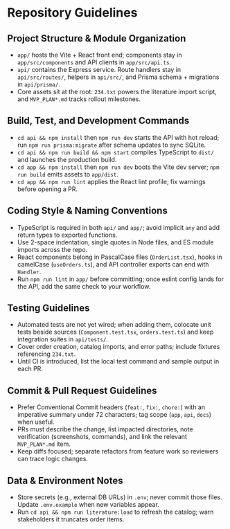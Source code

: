 # Repository Guidelines

## Project Structure & Module Organization
- `app/` hosts the Vite + React front end; components stay in `app/src/components` and API clients in `app/src/api.ts`.
- `api/` contains the Express service. Route handlers stay in `api/src/routes/`, helpers in `api/src/`, and Prisma schema + migrations in `api/prisma/`.
- Core assets sit at the root: `234.txt` powers the literature import script, and `MVP_PLAN*.md` tracks rollout milestones.

## Build, Test, and Development Commands
- `cd api && npm install` then `npm run dev` starts the API with hot reload; run `npm run prisma:migrate` after schema updates to sync SQLite.
- `cd api && npm run build && npm start` compiles TypeScript to `dist/` and launches the production build.
- `cd app && npm install` then `npm run dev` boots the Vite dev server; `npm run build` emits assets to `app/dist`.
- `cd app && npm run lint` applies the React lint profile; fix warnings before opening a PR.

## Coding Style & Naming Conventions
- TypeScript is required in both `api/` and `app/`; avoid implicit `any` and add return types to exported functions.
- Use 2-space indentation, single quotes in Node files, and ES module imports across the repo.
- React components belong in PascalCase files (`OrderList.tsx`), hooks in camelCase (`useOrders.ts`), and API controller exports can end with `Handler`.
- Run `npm run lint` in `app/` before committing; once eslint config lands for the API, add the same check to your workflow.

## Testing Guidelines
- Automated tests are not yet wired; when adding them, colocate unit tests beside sources (`Component.test.tsx`, `orders.test.ts`) and keep integration suites in `api/tests/`.
- Cover order creation, catalog imports, and error paths; include fixtures referencing `234.txt`.
- Until CI is introduced, list the local test command and sample output in each PR.

## Commit & Pull Request Guidelines
- Prefer Conventional Commit headers (`feat:`, `fix:`, `chore:`) with an imperative summary under 72 characters; tag scope (`app`, `api`, `docs`) when useful.
- PRs must describe the change, list impacted directories, note verification (screenshots, commands), and link the relevant `MVP_PLAN*.md` item.
- Keep diffs focused; separate refactors from feature work so reviewers can trace logic changes.

## Data & Environment Notes
- Store secrets (e.g., external DB URLs) in `.env`; never commit those files. Update `.env.example` when new variables appear.
- Run `cd api && npm run literature:load` to refresh the catalog; warn stakeholders it truncates order items.
